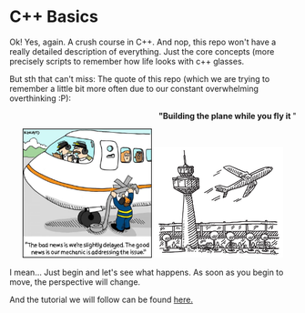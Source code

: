 # C++ Basics

Ok! Yes, again. A crush course in C++. And nop, this repo won't have a really detailed description of everything. Just the core concepts (more precisely scripts to remember how life looks with c++ glasses. 

But sth that can't miss: The quote of this repo (which we are trying to remember a little bit more often due to our constant overwhelming overthinking :P):


<p style="text-align:right"><b> "Building the plane while you fly it </b>"</p>

<p align="center">
<img src= "images/airplane-stock-700x700.jpg" alt="Euler" title="Euler" width="45%" height="50%">
<img src= "images/plane.jpg" alt="Euler" title="Euler" width="45%" height="50%">
</p>



I mean... Just begin and let's see what happens. As soon as you begin to move, the perspective will change.



And the tutorial we will follow can be found [here.](https://www.youtube.com/watch?v=vLnPwxZdW4Y)